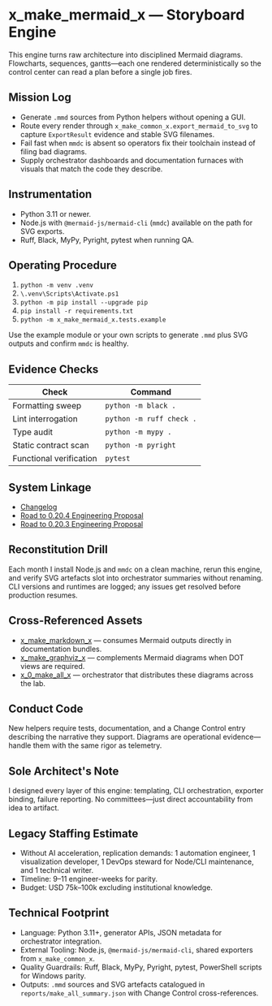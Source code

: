 # x_make_mermaid_x — Storyboard Engine

This engine turns raw architecture into disciplined Mermaid diagrams. Flowcharts, sequences, gantts—each one rendered deterministically so the control center can read a plan before a single job fires.

## Mission Log
- Generate `.mmd` sources from Python helpers without opening a GUI.
- Route every render through `x_make_common_x.export_mermaid_to_svg` to capture `ExportResult` evidence and stable SVG filenames.
- Fail fast when `mmdc` is absent so operators fix their toolchain instead of filing bad diagrams.
- Supply orchestrator dashboards and documentation furnaces with visuals that match the code they describe.

## Instrumentation
- Python 3.11 or newer.
- Node.js with `@mermaid-js/mermaid-cli` (`mmdc`) available on the path for SVG exports.
- Ruff, Black, MyPy, Pyright, pytest when running QA.

## Operating Procedure
1. `python -m venv .venv`
2. `\.venv\Scripts\Activate.ps1`
3. `python -m pip install --upgrade pip`
4. `pip install -r requirements.txt`
5. `python -m x_make_mermaid_x.tests.example`

Use the example module or your own scripts to generate `.mmd` plus SVG outputs and confirm `mmdc` is healthy.

## Evidence Checks
| Check | Command |
| --- | --- |
| Formatting sweep | `python -m black .` |
| Lint interrogation | `python -m ruff check .` |
| Type audit | `python -m mypy .` |
| Static contract scan | `python -m pyright` |
| Functional verification | `pytest` |

## System Linkage
- [Changelog](./CHANGELOG.md)
- [Road to 0.20.4 Engineering Proposal](../x_0_make_all_x/Change%20Control/0.20.4/Road%20to%200.20.4%20Engineering%20Proposal.md)
- [Road to 0.20.3 Engineering Proposal](../x_0_make_all_x/Change%20Control/0.20.3/Road%20to%200.20.3%20Engineering%20Proposal.md)

## Reconstitution Drill
Each month I install Node.js and `mmdc` on a clean machine, rerun this engine, and verify SVG artefacts slot into orchestrator summaries without renaming. CLI versions and runtimes are logged; any issues get resolved before production resumes.

## Cross-Referenced Assets
- [x_make_markdown_x](../x_make_markdown_x/README.md) — consumes Mermaid outputs directly in documentation bundles.
- [x_make_graphviz_x](../x_make_graphviz_x/README.md) — complements Mermaid diagrams when DOT views are required.
- [x_0_make_all_x](../x_0_make_all_x/README.md) — orchestrator that distributes these diagrams across the lab.

## Conduct Code
New helpers require tests, documentation, and a Change Control entry describing the narrative they support. Diagrams are operational evidence—handle them with the same rigor as telemetry.

## Sole Architect's Note
I designed every layer of this engine: templating, CLI orchestration, exporter binding, failure reporting. No committees—just direct accountability from idea to artifact.

## Legacy Staffing Estimate
- Without AI acceleration, replication demands: 1 automation engineer, 1 visualization developer, 1 DevOps steward for Node/CLI maintenance, and 1 technical writer.
- Timeline: 9–11 engineer-weeks for parity.
- Budget: USD 75k–100k excluding institutional knowledge.

## Technical Footprint
- Language: Python 3.11+, generator APIs, JSON metadata for orchestrator integration.
- External Tooling: Node.js, `@mermaid-js/mermaid-cli`, shared exporters from `x_make_common_x`.
- Quality Guardrails: Ruff, Black, MyPy, Pyright, pytest, PowerShell scripts for Windows parity.
- Outputs: `.mmd` sources and SVG artefacts catalogued in `reports/make_all_summary.json` with Change Control cross-references.
